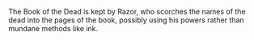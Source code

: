 The Book of the Dead is kept by Razor, who scorches the names of the dead into the pages of the book, possibly using his powers rather than mundane methods like ink.